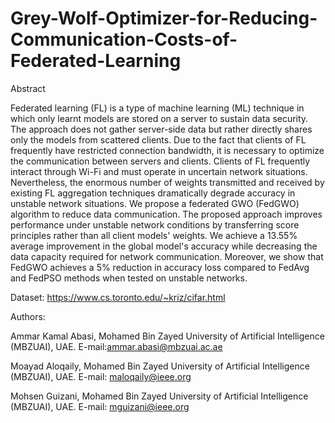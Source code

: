 # Grey-Wolf-Optimizer-for-Reducing-Communication-Costs-of-Federated-Learning

Abstract

Federated learning (FL) is a type of machine learning (ML) technique in which only learnt models are stored on a server to sustain data security. The approach does not gather server-side data but rather directly shares only the models from scattered clients. Due to the fact that clients of FL frequently have restricted connection bandwidth, it is necessary to optimize the communication between servers and clients. Clients of FL frequently interact through Wi-Fi and must operate in uncertain network situations. Nevertheless, the enormous number of weights transmitted and received by existing FL aggregation techniques dramatically degrade accuracy in unstable network situations. We propose a federated GWO (FedGWO) algorithm to reduce data communication. The proposed approach improves performance under unstable network conditions by transferring score principles rather than all client models' weights. We achieve a 13.55% average improvement in the global model's accuracy while decreasing the data capacity required for network communication. Moreover, we show that FedGWO achieves a 5% reduction in accuracy loss compared to  FedAvg and FedPSO methods when tested on unstable networks.

Dataset: https://www.cs.toronto.edu/~kriz/cifar.html

Authors:

Ammar Kamal Abasi, Mohamed Bin Zayed University of Artificial Intelligence (MBZUAI), UAE. E-mail:ammar.abasi@mbzuai.ac.ae

Moayad Aloqaily, Mohamed Bin Zayed University of Artificial Intelligence (MBZUAI), UAE. E-mail: maloqaily@ieee.org

Mohsen Guizani, Mohamed Bin Zayed University of Artificial Intelligence (MBZUAI), UAE. E-mail: mguizani@ieee.org

